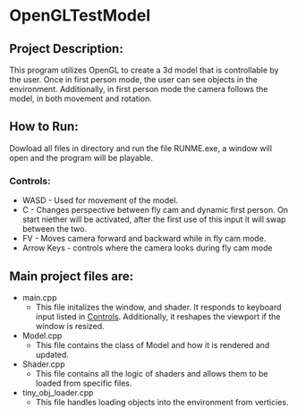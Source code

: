 # OpenGLTestModel
## Project Description:
This program utilizes OpenGL to create a 3d model that is controllable by the user. Once in first person mode, the user can see objects in the environment. Additionally, in first person mode the camera follows the model, in both movement and rotation.
## How to Run:
Dowload all files in directory and run the file RUNME.exe, a window will open and the program will be playable.
### Controls:
* WASD - Used for movement of the model.
* C - Changes perspective between fly cam and dynamic first person. On start niether will be activated, after the first use of this input it will swap between the two. 
* FV - Moves camera forward and backward while in fly cam mode.
* Arrow Keys - controls where the camera looks during fly cam mode


## Main project files are:
* main.cpp
  * This file initalizes the window, and shader. It responds to keyboard input listed in [Controls](#Controls). Additionally, it reshapes the viewport if the window is resized.
* Model.cpp
  * This file contains the class of Model and how it is rendered and updated.
* Shader.cpp
  * This file contains all the logic of shaders and allows them to be loaded from specific files.
* tiny_obj_loader.cpp
  * This file handles loading objects into the environment from verticies.
